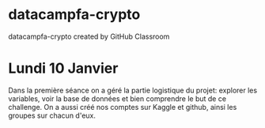 # datacampfa-crypto
datacampfa-crypto created by GitHub Classroom

# Lundi 10 Janvier

Dans la première séance on a géré la partie logistique du projet: explorer les variables, voir la base de données et bien comprendre le but de ce challenge. 
On a aussi créé nos comptes sur Kaggle et github, ainsi les groupes sur chacun d'eux.

